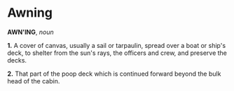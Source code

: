 # Awning

**AWN'ING**, _noun_

**1.** A cover of canvas, usually a sail or tarpaulin, spread over a boat or ship's deck, to shelter from the sun's rays, the officers and crew, and preserve the decks.

**2.** That part of the poop deck which is continued forward beyond the bulk head of the cabin.
